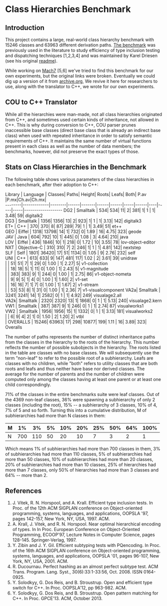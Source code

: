 Class Hierarchies Benchmark
===========================

Introduction
------------

This project contains a large, real-world class hierarchy benchmark with 15246
classes and 63963 different derivation paths. [The benchmark](cou) was previously
used in the literature to study efficiency of type inclusion testing and dispatching 
techniques [1,2,3,4] and was maintained by Karel Driesen (see his original 
[readme](cou/readme)).
 
While working on [Mach7](http://bit.ly/Mach7) [5,6] we've tried to find this benchmark 
for our own experiments, but the original links were broken. Eventually we could 
dig up a version of it from 
[archive.org](http://web.archive.org/web/20050403120458/http://www.cs.ucsb.edu/labs/oocsb/),
We revive it here for researchers to use, along with the translator to C++, we 
wrote for our own experiments.

COU to C++ Translator
---------------------

While all the hierarchies were man-made, not all class hierarchies originated 
from C++, and sometimes used certain kinds of inheritance, not allowed in C++.
This is why during conversion to C++, COU parser prunes inaccessible base classes 
(direct base class that is already an indirect base class) when used with repeated 
inheritance in order to satisfy semantic requirements of C++. It maintains 
the same number of virtual functions present in each class as well as the number 
of data members; the benchmarks, however, did not preserve the exact types of those.

Stats on Class Hierarchies in the Benchmark
-------------------------------------------

The following table shows various parameters of the class hierarchies in each benchmark, after their adoption to C++: 

Library | Language    | Classes| Paths| Height| Roots| Leafs| Both| P.av |P.mx|Ch.av|Ch.mx|                   
--------|-------------|--------|------|-------|------|------|-----|------|----|-----|-----|-------------------
    DG2 | Smalltalk   |     534|   534|     11|     2|   381|    1| 1    |   1| 3.48|   59| digitalk2         
    DG3 | Smalltalk   |    1356|  1356|     13|     2|   923|    1| 1    |   1| 3.13|  142| digitalk3         
    ET+ | C++         |     370|   370|      8|    87|   289|   79| 1    |   1| 3.49|   51| et++              
    GEO | Eiffel      |    1318| 13798|     14|     1|   732|    0| 1.89 |  16| 4.75|  323| geode             
    JAV | Java        |     604|   792|     10|     1|   445|    0| 1.08 |   3| 4.64|  210| java              
    LOV | Eiffel      |     436|  1846|     10|     1|   218|    0| 1.72 |  10| 3.55|   78| lov-object-editor 
    NXT | Objective-C |     310|   310|      7|     2|   246|    1| 1    |   1| 4.81|  142| nextstep          
    SLF | Self        |    1801| 36420|     17|    51|  1134|    0| 1.05 |   9| 2.76|  232| self              
    UNI | C++         |     613|   633|      9|   147|   481|  117| 1.02 |   2| 3.61|   39| unidraw           
        |             |      51|    51|      7|     1|    29|    0| 1.00 |   1| 2.27|    5| v1-collection     
        |             |      18|    18|      5|     1|    11|    0| 1.00 |   1| 2.43|    5| v1-magnitude      
        |             |     383|   383|      9|     1|   244|    0| 1.00 |   1| 2.75|   86| v1-object-nometa  
        |             |       9|     9|      5|     1|     4|    0| 1.00 |   1| 1.60|    2| v1-set            
        |             |      16|    16|      7|     1|     7|    0| 1.00 |   1| 1.67|    2| v1-stream         
        |             |      53|    53|      8|     1|    31|    0| 1.00 |   1| 2.36|    7| v1-visualcomponent
    VA2a| Smalltalk   |    3241|  3241|     14|     1|  2582|    0| 1    |   1| 4.92|  249| visualage2.all    
    VA2k| Smalltalk   |    2320|  2320|     13|     1|  1868|    0| 1    |   1| 5.13|  240| visualage2.kern   
    VW1 | Smalltalk   |     387|   387|      9|     1|   246|    0| 1    |   1| 2.74|   87| visualworks1      
    VW2 | Smalltalk   |    1956|  1956|     15|     1|  1332|    0| 1    |   1| 3.13|  181| visualworks2      
        |             |       6|     9|      4|     2|     1|    0| 1.50 |   2| 1.20|    2| vtbl              
        | OVERALLS    |   15246| 63963|     17|   298| 10877|  199| 1.11 |  16| 3.89|  323| Overalls          

The number of paths represents the number of distinct inheritance paths from the 
classes in the hierarchy to the roots of the hierarchy. This number reflects the number of possible subobjects in the 
hierarchy. The roots listed in the table are classes with no base classes. We 
will subsequently use the term "non-leaf" to refer to the possible root of 
a subhierarchy. Leafs are classes with no children, while "both" refers to 
utility classes that are both roots and leafs and thus neither have base nor 
derived classes. The average for the number of parents and the number of 
children were computed only among the classes having at least one parent or at 
least one child correspondingly.

71% of the classes in the entire benchmarks suite were leaf classes. 
Out of the 4369 non-leaf classes, 36% were spawning a subhierarchy of only 
2 classes (including the root), 15% -- a subhierarchy of 3 classes, 
10% of 4, 7% of 5 and so forth. Turning this into a cumulative distribution, 
M of subhierarchies had more than N classes in them:

 M |  1% |  3% | 5% | 10% | 20% | 25% | 50% | 64% | 100%
---|-----|-----|----|-----|-----|-----|-----|-----|-----
 N | 700 | 110 | 50 |  20 |  10 |   7 |   3 |   2 |    1

Which means 1% of subhierarchies had more than 700 classes in them, 3% of subhierarchies 
had more than 110 classes, 5% of subhierarchies had more than 50 classes, 10% 
of subhierarchies had more than 20 classes, 20% of subhierarchies had more than 
10 classes, 25% of hierarchies had more than 7 classes, only 50% of 
hierarchies had more than 3 classes and 64% -- more than 2.

References
----------

1. J. Vitek, R. N. Horspool, and A. Krall. Efficient type inclusion tests. In Proc. of the 12th ACM SIGPLAN conference on Object-oriented programming, systems, languages, and applications, OOPSLA '97, pages 142-157, New York, NY, USA, 1997. ACM.
2. A. Krall, J. Vitek, and R. N. Horspool. Near optimal hierarchical encoding of types. In In Proc. European Conference on Object-Oriented Programming, ECOOP'97, Lecture Notes in Computer Science, pages 128-145. Springer-Verlag, 1997.
3. Y. Zibin and J. Y. Gil. Efficient subtyping tests with PQencoding. In Proc. of the 16th ACM SIGPLAN conference on Object-oriented programming, systems, languages, and applications, OOPSLA '01, pages 96-107, New York, NY, USA, 2001. ACM.
4. R. Ducournau. Perfect hashing as an almost perfect subtype test. ACM Trans. Program. Lang. Syst., 30(6):33:1-33:56, Oct. 2008. ISSN 0164-0925.
5. Y. Solodkyy, G. Dos Reis, and B. Stroustrup. Open and efficient type switch for C++. In Proc. OOPSLA'12, pp 963-982. ACM.
6. Y. Solodkyy, G. Dos Reis, and B. Stroustrup. Open pattern matching for C++. In Proc. GPCE'13. ACM, October 2013.
